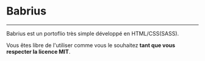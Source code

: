 # Babrius

---

Babrius est un portoflio très simple développé en HTML/CSS(SASS).

Vous êtes libre de l'utiliser comme vous le souhaitez **tant que vous respecter la licence MIT**.
